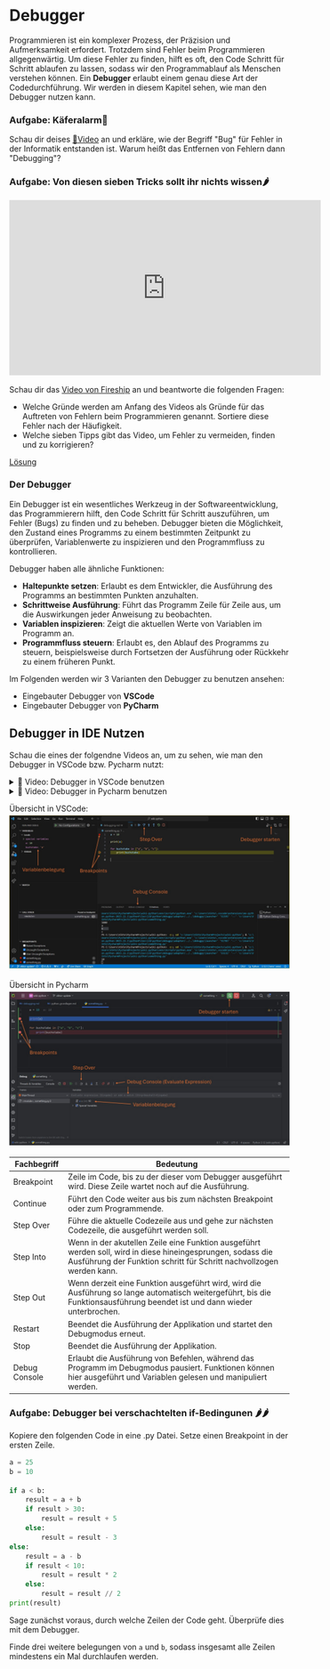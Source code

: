 # Debugger

Programmieren ist ein komplexer Prozess, der Präzision und Aufmerksamkeit erfordert. Trotzdem sind Fehler beim 
Programmieren allgegenwärtig. Um diese Fehler zu finden, hilft es oft, den Code Schritt für Schritt ablaufen zu lassen,
sodass wir den Programmablauf als Menschen verstehen können. Ein **Debugger** erlaubt einem genau diese Art der 
Codedurchführung. Wir werden in diesem Kapitel sehen, wie man den Debugger nutzen kann.


### Aufgabe: Käferalarm🐞
Schau dir deises [🎦Video](https://youtube.com/shorts/P9ZkTIgsByk?si=FtUJerw9KcRIy9Tx) an und erkläre,
wie der Begriff "Bug" für Fehler in der Informatik entstanden ist. Warum heißt das Entfernen von Fehlern dann "Debugging"?


### Aufgabe: Von diesen sieben Tricks sollt ihr nichts wissen🌶

<iframe width="560" height="315" src="https://www.youtube.com/embed/X3jw1JVNdPE?si=I_RzovjKKbkQVRkC" title="YouTube video player" frameborder="0" allow="accelerometer; autoplay; clipboard-write; encrypted-media; gyroscope; picture-in-picture; web-share" allowfullscreen></iframe>

Schau dir das [Video von Fireship](https://youtu.be/X3jw1JVNdPE?si=qHCernkCvp5gb8dK) an und beantworte die folgenden
Fragen:

* Welche Gründe werden am Anfang des Videos als Gründe für das Auftreten von Fehlern beim Programmieren genannt.
  Sortiere diese Fehler nach der Häufigkeit.
* Welche sieben Tipps gibt das Video, um Fehler zu vermeiden, finden und zu korrigieren?

[Lösung](solution.md#aufgabe-von-diesen-sieben-tricks-sollt-ihr-nichts-wissen)

### Der Debugger

Ein Debugger ist ein wesentliches Werkzeug in der Softwareentwicklung, das Programmierern hilft, den Code Schritt für 
Schritt auszuführen, um Fehler (Bugs) zu finden und zu beheben. Debugger bieten die Möglichkeit, den Zustand eines 
Programms zu einem bestimmten Zeitpunkt zu überprüfen, Variablenwerte zu inspizieren und den Programmfluss zu 
kontrollieren. 

Debugger haben alle ähnliche Funktionen:
* **Haltepunkte setzen**: Erlaubt es dem Entwickler, die Ausführung des Programms an bestimmten Punkten anzuhalten.
* **Schrittweise Ausführung**: Führt das Programm Zeile für Zeile aus, um die Auswirkungen jeder Anweisung zu beobachten.
* **Variablen inspizieren**: Zeigt die aktuellen Werte von Variablen im Programm an.
* **Programmfluss steuern**: Erlaubt es, den Ablauf des Programms zu steuern, beispielsweise durch Fortsetzen der Ausführung oder Rückkehr zu einem früheren Punkt.

Im Folgenden werden wir 3 Varianten den Debugger zu benutzen ansehen:

* Eingebauter Debugger von **VSCode**
* Eingebauter Debugger von **PyCharm**


## Debugger in IDE Nutzen

Schau die eines der folgendne Videos an, um zu sehen, wie man den Debugger in VSCode bzw. Pycharm nutzt:
<details>
<summary>
🎦 Video: Debugger in VSCode benutzen
</summary>
<iframe width="560" height="315" src="https://www.youtube.com/embed/JCuTVvR49bs?si=kxM1Abs5o2r9Ikd-" title="YouTube video player" frameborder="0" allow="accelerometer; autoplay; clipboard-write; encrypted-media; gyroscope; picture-in-picture; web-share" allowfullscreen></iframe>
</details>

<details>
<summary>
🎦 Video: Debugger in Pycharm benutzen
</summary>
<iframe width="560" height="315" src="https://www.youtube.com/embed/NwNF68bEl5g?si=LbQ_3UM0ja3qiSSQ" title="YouTube video player" frameborder="0" allow="accelerometer; autoplay; clipboard-write; encrypted-media; gyroscope; picture-in-picture; web-share" allowfullscreen></iframe>
</details>

Übersicht in VSCode:
![](vscode_debugger.jpg)

Übersicht in Pycharm
![](pycharm_debugger.jpg)

| Fachbegriff   | Bedeutung                                                                                                                                                                           |
|---------------|-------------------------------------------------------------------------------------------------------------------------------------------------------------------------------------|
| Breakpoint    | Zeile im Code, bis zu der dieser vom Debugger ausgeführt wird. Diese Zeile wartet noch auf die Ausführung.                                                                          |
| Continue      | Führt den Code weiter aus bis zum nächsten Breakpoint oder zum Programmende.                                                                                                        |
| Step Over     | Führe die aktuelle Codezeile aus und gehe zur nächsten Codezeile, die ausgeführt werden soll.                                                                                       |
| Step Into     | Wenn in der akutellen Zeile eine Funktion ausgeführt werden soll, wird in diese hineingesprungen, sodass die Ausführung der Funktion schritt für Schritt nachvollzogen werden kann. |
| Step Out      | Wenn derzeit eine Funktion ausgeführt wird, wird die Ausführung so lange automatisch weitergeführt, bis die Funktionsausführung beendet ist und dann wieder unterbrochen.           |
| Restart       | Beendet die Ausführung der Applikation und startet den Debugmodus erneut.                                                                                                           |
| Stop          | Beendet die Ausführung der Applikation.                                                                                                                                             |
| Debug Console | Erlaubt die Ausführung von Befehlen, während das Programm im Debugmodus pausiert. Funktionen können hier ausgeführt und Variablen gelesen und manipuliert werden.                   |

### Aufgabe: Debugger bei verschachtelten if-Bedingunen 🌶🌶

Kopiere den folgenden Code in eine .py Datei. Setze einen Breakpoint in der ersten Zeile.

```python
a = 25
b = 10

if a < b:
    result = a + b
    if result > 30:
        result = result + 5
    else:
        result = result - 3
else:
    result = a - b
    if result < 10:
        result = result * 2
    else:
        result = result // 2
print(result)
```

Sage zunächst voraus, durch welche Zeilen der Code geht. Überprüfe dies mit dem Debugger.

Finde drei weitere belegungen von `a` und `b`, sodass insgesamt alle Zeilen mindestens ein Mal durchlaufen werden.
